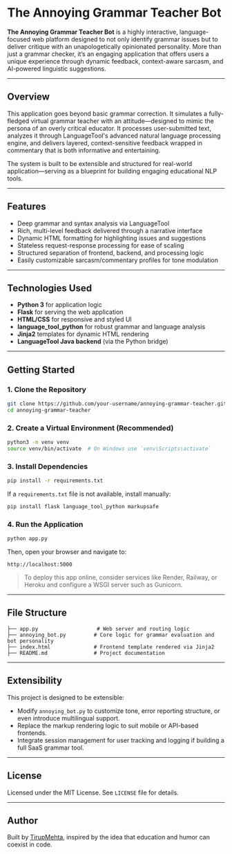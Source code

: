 # The Annoying Grammar Teacher Bot

**The Annoying Grammar Teacher Bot** is a highly interactive, language-focused web platform designed to not only identify grammar issues but to deliver critique with an unapologetically opinionated personality. More than just a grammar checker, it’s an engaging application that offers users a unique experience through dynamic feedback, context-aware sarcasm, and AI-powered linguistic suggestions.

---

## Overview

This application goes beyond basic grammar correction. It simulates a fully-fledged virtual grammar teacher with an attitude—designed to mimic the persona of an overly critical educator. It processes user-submitted text, analyzes it through LanguageTool's advanced natural language processing engine, and delivers layered, context-sensitive feedback wrapped in commentary that is both informative and entertaining.

The system is built to be extensible and structured for real-world application—serving as a blueprint for building engaging educational NLP tools.

---

## Features

* Deep grammar and syntax analysis via LanguageTool
* Rich, multi-level feedback delivered through a narrative interface
* Dynamic HTML formatting for highlighting issues and suggestions
* Stateless request-response processing for ease of scaling
* Structured separation of frontend, backend, and processing logic
* Easily customizable sarcasm/commentary profiles for tone modulation

---

## Technologies Used

* **Python 3** for application logic
* **Flask** for serving the web application
* **HTML/CSS** for responsive and styled UI
* **language\_tool\_python** for robust grammar and language analysis
* **Jinja2** templates for dynamic HTML rendering
* **LanguageTool Java backend** (via the Python bridge)

---

## Getting Started

### 1. Clone the Repository

```bash
git clone https://github.com/your-username/annoying-grammar-teacher.git
cd annoying-grammar-teacher
```

### 2. Create a Virtual Environment (Recommended)

```bash
python3 -m venv venv
source venv/bin/activate  # On Windows use `venv\Scripts\activate`
```

### 3. Install Dependencies

```bash
pip install -r requirements.txt
```

If a `requirements.txt` file is not available, install manually:

```bash
pip install flask language_tool_python markupsafe
```

### 4. Run the Application

```bash
python app.py
```

Then, open your browser and navigate to:

```
http://localhost:5000
```

> To deploy this app online, consider services like Render, Railway, or Heroku and configure a WSGI server such as Gunicorn.

---

## File Structure

```
├── app.py                   # Web server and routing logic
├── annoying_bot.py         # Core logic for grammar evaluation and bot personality
├── index.html              # Frontend template rendered via Jinja2
├── README.md               # Project documentation
```

---

## Extensibility

This project is designed to be extensible:

* Modify `annoying_bot.py` to customize tone, error reporting structure, or even introduce multilingual support.
* Replace the markup rendering logic to suit mobile or API-based frontends.
* Integrate session management for user tracking and logging if building a full SaaS grammar tool.

---

## License

Licensed under the MIT License. See `LICENSE` file for details.

---

## Author

Built by [TirupMehta](https://github.com/TirupMehta), inspired by the idea that education and humor can coexist in code.
